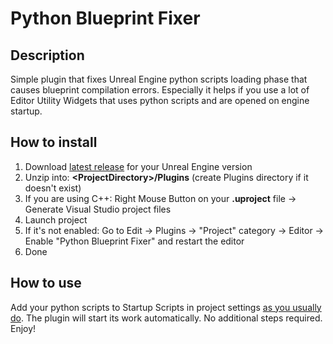 # Python Blueprint Fixer

## Description
Simple plugin that fixes Unreal Engine python scripts loading phase that causes blueprint compilation errors. Especially it helps if you use a lot of Editor Utility Widgets that uses python scripts and are opened on engine startup.

## How to install
1. Download [latest release](https://github.com/Gradess2019/PythonBlueprintFixer/releases/latest) for your Unreal Engine version
2. Unzip into: **\<ProjectDirectory\>/Plugins** (create Plugins directory if it doesn't exist)
3. If you are using C++: Right Mouse Button on your **.uproject** file -> Generate Visual Studio project files
4. Launch project
5. If it's not enabled: Go to Edit -> Plugins -> "Project" category -> Editor -> Enable "Python Blueprint Fixer" and restart the editor
7. Done

## How to use
Add your python scripts to Startup Scripts in project settings [as you usually do](https://docs.unrealengine.com/4.27/en-US/ProductionPipelines/ScriptingAndAutomation/Python/#startupscripts).
The plugin will start its work automatically. No additional steps required. Enjoy!